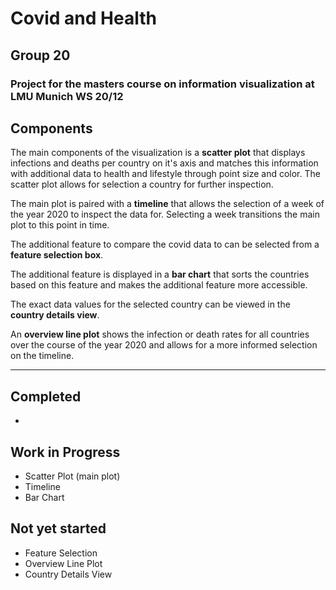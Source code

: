 # Covid and Health

## Group 20

### Project for the masters course on information visualization at LMU Munich WS 20/12

## Components

The main components of the visualization is a **scatter plot** that displays infections and deaths per country on it's axis and matches this information with additional data to health and lifestyle through point size and color. The scatter plot allows for selection a country for further inspection.

The main plot is paired with a **timeline** that allows the selection of a week of the year 2020 to inspect the data for. Selecting a week transitions the main plot to this point in time.

The additional feature to compare the covid data to can be selected from a **feature selection box**.

The additional feature is displayed in a **bar chart** that sorts the countries based on this feature and makes the additional feature more accessible.

The exact data values for the selected country can be viewed in the **country details view**.

An **overview line plot** shows the infection or death rates for all countries over the course of the year 2020 and allows for a more informed selection on the timeline.

---

## Completed

-

## Work in Progress

- Scatter Plot (main plot)
- Timeline
- Bar Chart

## Not yet started

- Feature Selection
- Overview Line Plot
- Country Details View
